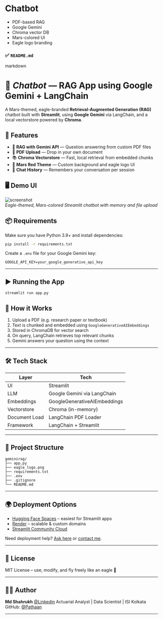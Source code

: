 # Chatbot


* PDF-based RAG
* Google Gemini
* Chroma vector DB
* Mars-colored UI
* Eagle logo branding


### ✅ `README.md`

markdown
# 🦅 *Chatbot* — RAG App using Google Gemini + LangChain

A Mars-themed, eagle-branded **Retrieval-Augmented Generation (RAG)** chatbot built with **Streamlit**, using **Google Gemini** via LangChain, and a local vectorstore powered by **Chroma**.



## 🚀 Features

- 🧠 **RAG with Gemini API** — Question answering from custom PDF files
- 📄 **PDF Upload** — Drop in your own document
- 📚 **Chroma Vectorstore** — Fast, local retrieval from embedded chunks
- 🎨 **Mars Red Theme** — Custom background and eagle logo UI
- 💬 **Chat History** — Remembers your conversation per session



## 🖥️ Demo UI

![screenshot](example.png)  
*Eagle-themed, Mars-colored Streamlit chatbot with memory and file upload*



## 📦 Requirements

Make sure you have Python 3.9+ and install dependencies:

```bash
pip install -r requirements.txt
````

Create a `.env` file for your Google Gemini key:

```
GOOGLE_API_KEY=your_google_generative_api_key
```

---

## ▶️ Running the App

```bash
streamlit run app.py
```

## 🧠 How it Works

1. Upload a PDF (e.g. research paper or textbook)
2. Text is chunked and embedded using `GoogleGenerativeAIEmbeddings`
3. Stored in ChromaDB for vector search
4. On query, LangChain retrieves top relevant chunks
5. Gemini answers your question using the context

---

## 🛠️ Tech Stack

| Layer         | Tech                         |
| ------------- | ---------------------------- |
| UI            | Streamlit                    |
| LLM           | Google Gemini via LangChain  |
| Embeddings    | GoogleGenerativeAIEmbeddings |
| Vectorstore   | Chroma (in-memory)           |
| Document Load | LangChain PDF Loader         |
| Framework     | LangChain + Streamlit        |

---

## 📁 Project Structure

```
geminirag/
├── app.py
├── eagle_logo.png
├── requirements.txt
├── .env
├── .gitignore
└── README.md
```

---

## 🌍 Deployment Options

* [Hugging Face Spaces](https://huggingface.co/spaces) – easiest for Streamlit apps
* [Render](https://render.com) – scalable & custom domains
* [Streamlit Community Cloud](https://streamlit.io/cloud)

Need deployment help? [Ask here](#) or [contact me](https://github.com/Pathaan).

---

## 📜 License

MIT License – use, modify, and fly freely like an eagle 🦅

---

## 🧑‍💻 Author

**Md Shahrukh**
[@Linkedin](https://linkedin.com/in/md-shahrukh-locky/)
Actuarial Analyst | Data Scientist | ISI Kolkata
GitHub: [@Pathaan](https://github.com/Pathaan)

---
